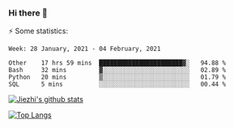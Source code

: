 ### Hi there 👋

⚡ Some statistics:

<!--START_SECTION:waka-->
```text
Week: 28 January, 2021 - 04 February, 2021

Other    17 hrs 59 mins  ███████████████████████▓░   94.88 % 
Bash     32 mins         ▓░░░░░░░░░░░░░░░░░░░░░░░░   02.89 % 
Python   20 mins         ▒░░░░░░░░░░░░░░░░░░░░░░░░   01.79 % 
SQL      5 mins          ░░░░░░░░░░░░░░░░░░░░░░░░░   00.44 % 
```
<!--END_SECTION:waka-->

[![Jiezhi's github stats](https://github-readme-stats.vercel.app/api?username=Jiezhi&show_icons=true)](https://github.com/Jiezhi/github-readme-stats)

[![Top Langs](https://github-readme-stats.vercel.app/api/top-langs/?username=Jiezhi&hide=javascript,html)](https://github.com/Jiezhi/github-readme-stats)
<!--
**Jiezhi/Jiezhi** is a ✨ _special_ ✨ repository because its `README.md` (this file) appears on your GitHub profile.

Here are some ideas to get you started:

- 🔭 I’m currently working on ...
- 🌱 I’m currently learning ...
- 👯 I’m looking to collaborate on ...
- 🤔 I’m looking for help with ...
- 💬 Ask me about ...
- 📫 How to reach me: ...
- 😄 Pronouns: ...
- ⚡ Fun fact: ...
-->

